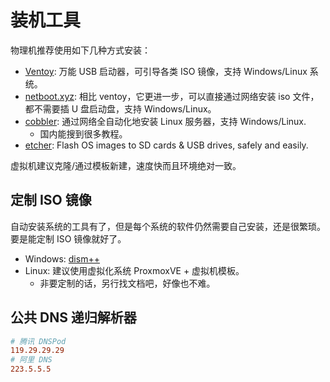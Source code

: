 # 装机工具

物理机推荐使用如下几种方式安装：

- [Ventoy](https://github.com/ventoy/Ventoy): 万能 USB 启动器，可引导各类 ISO 镜像，支持 Windows/Linux 系统。
- [netboot.xyz](https://github.com/netbootxyz/netboot.xyz): 相比 ventoy，它更进一步，可以直接通过网络安装 iso 文件，都不需要插 U 盘启动盘，支持 Windows/Linux。
- [cobbler](https://github.com/cobbler/cobbler): 通过网络全自动化地安装 Linux 服务器，支持 Windows/Linux.
  - 国内能搜到很多教程。
- [etcher](https://github.com/balena-io/etcher): Flash OS images to SD cards & USB drives, safely and easily.

虚拟机建议克隆/通过模板新建，速度快而且环境绝对一致。


## 定制 ISO 镜像

自动安装系统的工具有了，但是每个系统的软件仍然需要自己安装，还是很繁琐。要是能定制 ISO 镜像就好了。

- Windows: [dism++](https://www.chuyu.me/zh-Hans/)
- Linux: 建议使用虚拟化系统 ProxmoxVE + 虚拟机模板。
  - 非要定制的话，另行找文档吧，好像也不难。

## 公共 DNS 递归解析器

```conf
# 腾讯 DNSPod
119.29.29.29
# 阿里 DNS
223.5.5.5
```
